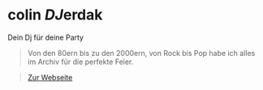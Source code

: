 # colin *DJ*erdak
Dein Dj für deine Party
>  Von den 80ern bis zu den 2000ern, von Rock bis Pop habe ich alles im Archiv für die perfekte Feier.

 
> [Zur Webseite](https://dj-djerdak.netlify.app/)